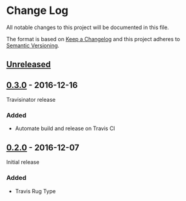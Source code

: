 # Change Log

All notable changes to this project will be documented in this file.

The format is based on [Keep a Changelog](http://keepachangelog.com/)
and this project adheres to [Semantic Versioning](http://semver.org/).

## [Unreleased]

[Unreleased]: https://github.com/atomist-rugs/travis-rug-type/compare/0.3.0...HEAD

## [0.3.0] - 2016-12-16

[0.3.0]: https://github.com/atomist-rugs/travis-rug-type/compare/0.2.0...0.3.0

Travisinator release

### Added

-   Automate build and release on Travis CI

## [0.2.0] - 2016-12-07

[0.2.0]: https://github.com/atomist-rugs/travis-rug-type/compare/9df28a4...0.2.0

Initial release

### Added

-   Travis Rug Type
